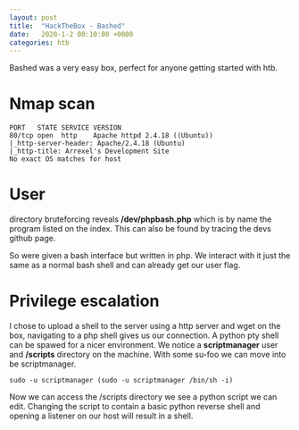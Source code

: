 ```yaml
---
layout: post
title:  "HackTheBox - Bashed"
date:   2020-1-2 00:10:00 +0000
categories: htb
---
```

Bashed was a very easy box, perfect for anyone getting started with htb.

# Nmap scan
```
PORT   STATE SERVICE VERSION
80/tcp open  http    Apache httpd 2.4.18 ((Ubuntu))
|_http-server-header: Apache/2.4.18 (Ubuntu)
|_http-title: Arrexel's Development Site
No exact OS matches for host
```
# User
directory bruteforcing reveals **/dev/phpbash.php** which is by name the program listed on the index. This can also be found by tracing the devs github page.

So were given a bash interface but written in php. We interact with it just the same as a normal bash shell and can already get our user flag.

# Privilege escalation
I chose to upload a shell to the server using a http server and wget on the box, navigating to a php shell gives us our connection. A python pty shell can be spawed for a nicer environment. 
We notice a **scriptmanager** user and **/scripts** directory on the machine. With some su-foo we can move into be scriptmanager. 
```
sudo -u scriptmanager (sudo -u scriptmanager /bin/sh -i)
```
Now we can access the /scripts directory we see a python script we can edit. Changing the script to contain a basic python reverse shell and opening a listener on our host will result in a shell.

